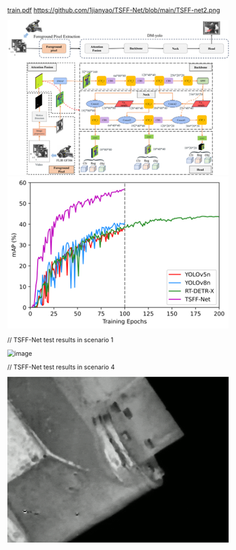 
[train.pdf](https://github.com/1jianyao/TSFF-Net/blob/main/train.pdf)
https://github.com/1jianyao/TSFF-Net/blob/main/TSFF-net2.png

![image](https://github.com/1jianyao/TSFF-Net/blob/main/TSFF-net2.png)
![image](https://github.com/1jianyao/TSFF-Net/blob/main/train.png)

// TSFF-Net test results in scenario 1  

![image](https://github.com/1jianyao/TSFF-Net/blob/main/ezgif.com-optimize.gif?raw=true)

// TSFF-Net test results in scenario 4  

![image](https://github.com/1jianyao/TSFF-Net/blob/main/ezgif.com-optimize%20(2).gif?raw=true)

